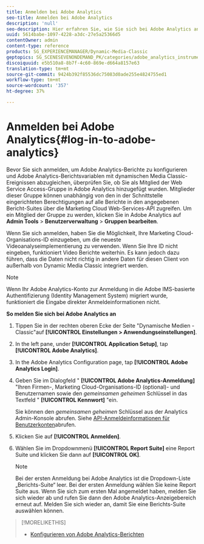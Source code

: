 ```yaml
---
title: Anmelden bei Adobe Analytics
seo-title: Anmelden bei Adobe Analytics
description: 'null'
seo-description: Hier erfahren Sie, wie Sie sich bei Adobe Analytics anmelden.
uuid: 5614babe-1097-4228-a3dc-27e5a25366d5
contentOwner: admin
content-type: reference
products: SG_EXPERIENCEMANAGER/Dynamic-Media-Classic
geptopics: SG_SCENESEVENONDEMAND_PK/categories/adobe_analytics_instrumentation_kit
discoiquuid: e5b510a8-8b7f-4c60-869e-d664a8157e63
translation-type: tm+mt
source-git-commit: 9424b392f85536dc75083d0ade255e4824755ed1
workflow-type: tm+mt
source-wordcount: '357'
ht-degree: 37%

---
```



# Anmelden bei Adobe Analytics{#log-in-to-adobe-analytics}

Bevor Sie sich anmelden, um Adobe Analytics-Berichte zu konfigurieren und Adobe Analytics-Berichtsvariablen mit dynamischen Media Classic-Ereignissen abzugleichen, überprüfen Sie, ob Sie als Mitglied der Web Service Access-Gruppe in Adobe Analytics hinzugefügt wurden. Mitglieder dieser Gruppe können unabhängig von den in der Schnittstelle eingerichteten Berechtigungen auf alle Berichte in den angegebenen Bericht-Suites über die Marketing Cloud Web-Services-API zugreifen. Um ein Mitglied der Gruppe zu werden, klicken Sie in Adobe Analytics auf **Admin Tools** > **Benutzerverwaltung** > **Gruppen bearbeiten**.

Wenn Sie sich anmelden, haben Sie die Möglichkeit, Ihre Marketing Cloud-Organisations-ID einzugeben, um die neueste Videoanalyseimplementierung zu verwenden. Wenn Sie Ihre ID nicht eingeben, funktioniert Video Berichte weiterhin. Es kann jedoch dazu führen, dass die Daten nicht richtig in andere Daten für diesen Client von außerhalb von Dynamic Media Classic integriert werden.

>[!NOTE]
>
>Wenn Ihr Adobe Analytics-Konto zur Anmeldung in die Adobe IMS-basierte Authentifizierung (Identity Management System) migriert wurde, funktioniert die Eingabe direkter Anmeldeinformationen nicht.

**So melden Sie sich bei Adobe Analytics an**

1. Tippen Sie in der rechten oberen Ecke der Seite &quot;Dynamische Medien - Classic&quot;auf **[!UICONTROL Einstellungen > Anwendungseinstellungen]**.
1. In the left pane, under **[!UICONTROL Application Setup]**, tap **[!UICONTROL Adobe Analytics]**.
1. In the Adobe Analytics Configuration page, tap **[!UICONTROL Adobe Analytics Login]**.
1. Geben Sie im Dialogfeld &quot; **[!UICONTROL Adobe Analytics-Anmeldung]** &quot;Ihren Firmen-, Marketing Cloud-Organisations-ID (optional)- und Benutzernamen sowie den *gemeinsamen geheimen* Schlüssel in das Textfeld &quot; **[!UICONTROL Kennwort]** &quot;ein.

   Sie können den *gemeinsamen geheimen* Schlüssel aus der Analytics Admin-Konsole abrufen. Siehe [API-Anmeldeinformationen für Benutzerkonten](https://helpx.adobe.com/analytics/kb/how-to-get-api-credentials-for-user-accounts-.html)abrufen.

1. Klicken Sie auf **[!UICONTROL Anmelden]**.
1. Wählen Sie im Dropdownmenü **[!UICONTROL Report Suite]** eine Report Suite und klicken Sie dann auf **[!UICONTROL OK]**.

   >[!NOTE]
   >
   >Bei der ersten Anmeldung bei Adobe Analytics ist die Dropdown-Liste „Berichts-Suite“ leer. Bei der ersten Anmeldung wählen Sie keine Report Suite aus. Wenn Sie sich zum ersten Mal angemeldet haben, melden Sie sich wieder ab und rufen Sie dann den Adobe Analytics-Anzeigebereich erneut auf. Melden Sie sich wieder an, damit Sie eine Berichts-Suite auswählen können.

>[!MORELIKETHIS]
>
>* [Konfigurieren von Adobe Analytics-Berichten](configuring-analytics-reports.md#configuring_adobe_analytics_reports)

